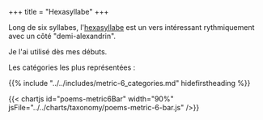 +++
title = "Hexasyllabe"
+++

Long de six syllabes, l'[hexasyllabe](https://fr.wikipedia.org/wiki/Hexasyllabe) est un vers intéressant rythmiquement avec un côté "demi-alexandrin".

Je l'ai utilisé dès mes débuts.

Les catégories les plus représentées :

{{% include "../../includes/metric-6_categories.md" hidefirstheading %}}

{{< chartjs id="poems-metric6Bar" width="90%" jsFile="../../charts/taxonomy/poems-metric-6-bar.js" />}}

